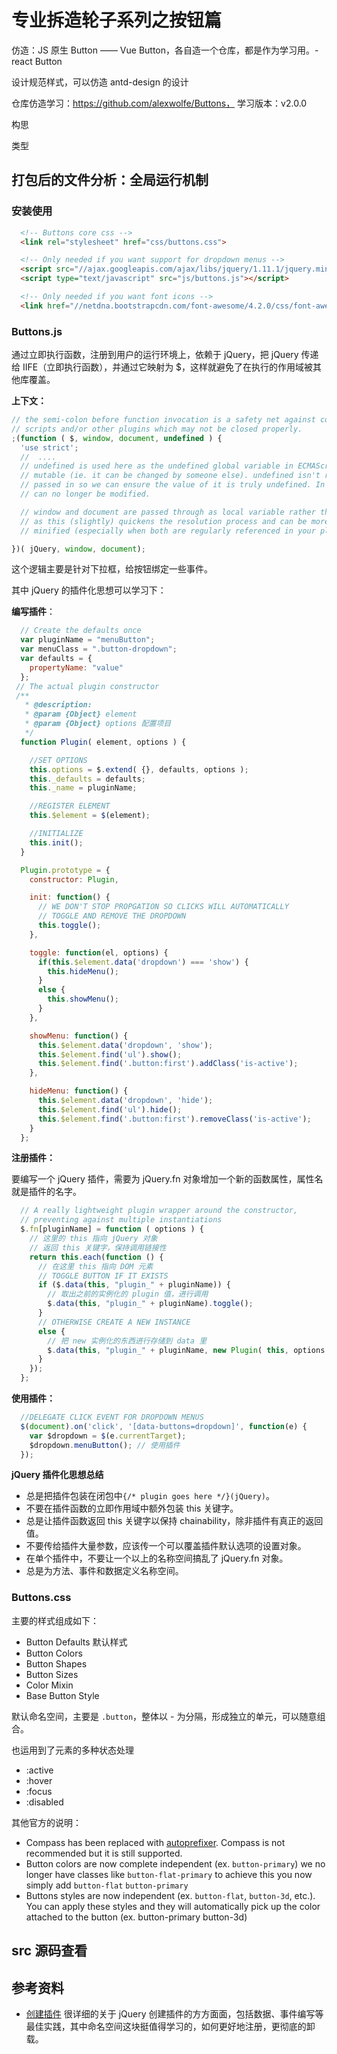 # 专业拆造轮子系列之按钮篇

仿造：JS 原生 Button —— Vue Button，各自造一个仓库，都是作为学习用。- react Button

设计规范样式，可以仿造 antd-design 的设计

仓库仿造学习：https://github.com/alexwolfe/Buttons，
学习版本：v2.0.0


构思

类型

## 打包后的文件分析：全局运行机制

### 安装使用

```html
  <!-- Buttons core css -->
  <link rel="stylesheet" href="css/buttons.css">

  <!-- Only needed if you want support for dropdown menus -->
  <script src="//ajax.googleapis.com/ajax/libs/jquery/1.11.1/jquery.min.js"></script>
  <script type="text/javascript" src="js/buttons.js"></script>

  <!-- Only needed if you want font icons -->
  <link href="//netdna.bootstrapcdn.com/font-awesome/4.2.0/css/font-awesome.css" rel="stylesheet">
```
### Buttons.js

通过立即执行函数，注册到用户的运行环境上，依赖于 jQuery，把 jQuery 传递给 IIFE（立即执行函数），并通过它映射为 $，这样就避免了在执行的作用域被其他库覆盖。 

**上下文：**
```js
// the semi-colon before function invocation is a safety net against concatenated
// scripts and/or other plugins which may not be closed properly.
;(function ( $, window, document, undefined ) {
  'use strict';
  //  ....
  // undefined is used here as the undefined global variable in ECMAScript 3 is
  // mutable (ie. it can be changed by someone else). undefined isn't really being
  // passed in so we can ensure the value of it is truly undefined. In ES5, undefined
  // can no longer be modified.

  // window and document are passed through as local variable rather than global
  // as this (slightly) quickens the resolution process and can be more efficiently
  // minified (especially when both are regularly referenced in your plugin).

})( jQuery, window, document);
```

这个逻辑主要是针对下拉框，给按钮绑定一些事件。

其中 jQuery 的插件化思想可以学习下：

**编写插件**：
```js
  // Create the defaults once
  var pluginName = "menuButton";
  var menuClass = ".button-dropdown";
  var defaults = {
    propertyName: "value"
  };  
 // The actual plugin constructor
 /**
   * @description: 
   * @param {Object} element
   * @param {Object} options 配置项目
   */
  function Plugin( element, options ) {

    //SET OPTIONS
    this.options = $.extend( {}, defaults, options );
    this._defaults = defaults;
    this._name = pluginName;

    //REGISTER ELEMENT
    this.$element = $(element);

    //INITIALIZE
    this.init();
  }

  Plugin.prototype = {
    constructor: Plugin,

    init: function() {
      // WE DON'T STOP PROPGATION SO CLICKS WILL AUTOMATICALLY
      // TOGGLE AND REMOVE THE DROPDOWN
      this.toggle();
    },

    toggle: function(el, options) {
      if(this.$element.data('dropdown') === 'show') {
        this.hideMenu();
      }
      else {
        this.showMenu();
      }
    },

    showMenu: function() {
      this.$element.data('dropdown', 'show');
      this.$element.find('ul').show();
      this.$element.find('.button:first').addClass('is-active');
    },

    hideMenu: function() {
      this.$element.data('dropdown', 'hide');
      this.$element.find('ul').hide();
      this.$element.find('.button:first').removeClass('is-active');
    }
  };
```

**注册插件：**

要编写一个 jQuery 插件，需要为 jQuery.fn 对象增加一个新的函数属性，属性名就是插件的名字。

```js
  // A really lightweight plugin wrapper around the constructor,
  // preventing against multiple instantiations
  $.fn[pluginName] = function ( options ) {
    // 这里的 this 指向 jQuery 对象
    // 返回 this 关键字，保持调用链接性
    return this.each(function () {
      // 在这里 this 指向 DOM 元素
      // TOGGLE BUTTON IF IT EXISTS
      if ($.data(this, "plugin_" + pluginName)) {
        // 取出之前的实例化的 plugin 值，进行调用
        $.data(this, "plugin_" + pluginName).toggle(); 
      }
      // OTHERWISE CREATE A NEW INSTANCE
      else {
        // 把 new 实例化的东西进行存储到 data 里
        $.data(this, "plugin_" + pluginName, new Plugin( this, options )); 
      }
    });
  };

```

**使用插件：**
```js
  //DELEGATE CLICK EVENT FOR DROPDOWN MENUS
  $(document).on('click', '[data-buttons=dropdown]', function(e) {
    var $dropdown = $(e.currentTarget);
    $dropdown.menuButton(); // 使用插件
  });
```

**jQuery 插件化思想总结**
- 总是把插件包装在闭包中`{/* plugin goes here */}(jQuery)`。
- 不要在插件函数的立即作用域中额外包装 this 关键字。
- 总是让插件函数返回 this 关键字以保持 chainability，除非插件有真正的返回值。
- 不要传给插件大量参数，应该传一个可以覆盖插件默认选项的设置对象。
- 在单个插件中，不要让一个以上的名称空间搞乱了 jQuery.fn 对象。
- 总是为方法、事件和数据定义名称空间。
### Buttons.css

主要的样式组成如下：
- Button Defaults 默认样式
- Button Colors
- Button Shapes
- Button Sizes
- Color Mixin
- Base Button Style

默认命名空间，主要是 `.button`，整体以 - 为分隔，形成独立的单元，可以随意组合。

也运用到了元素的多种状态处理
- :active
- :hover
- :focus
- :disabled



其他官方的说明：
- Compass has been replaced with [autoprefixer](https://github.com/postcss/autoprefixer). Compass is not recommended but it is still supported.
- Button colors are now complete independent (ex. `button-primary`) we no longer have classes like `button-flat-primary` to achieve this you now simply add `button-flat` `button-primary`
- Buttons styles are now independent (ex. `button-flat`, `button-3d`, etc.). You can apply these styles and they will automatically pick up the color attached to the button (ex. button-primary button-3d)


## src 源码查看
## 参考资料

- [创建插件](https://gist.github.com/quexer/3619237) 很详细的关于 jQuery 创建插件的方方面面，包括数据、事件编写等最佳实践，其中命名空间这块挺值得学习的，如何更好地注册，更彻底的卸载。